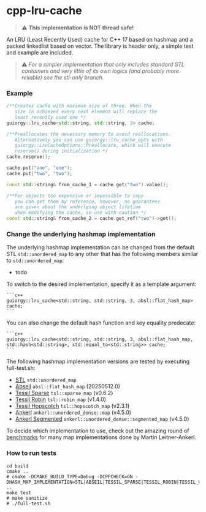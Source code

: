 # cpp-lru-cache

> ⚠️ **This implementation is NOT thread safe!**

An LRU (Least Recently Used) cache for C++ 17 based on hashmap and a packed linkedlist based on vector. The library is header only, a simple test and example are included.

> ⚠️ *For a simpler implementation that only includes standard STL containers and very little of its own logics (and probably more reliable) see the stl-only branch.*

### Example

```c++
/**Creates cache with maximum size of three. When the 
   size in achieved every next element will replace the 
   least recently used one */
guiorgy::lru_cache<std::string, std::string, 3> cache;

/**Preallocates the necessary memory to avoid reallocations.
   Alternatively you can use guiorgy::lru_cache_opts with
   guiorgy::LruCacheOptions::Preallocate, which will execute
   reserve() during initialization */
cache.reserve();

cache.put("one", "one");
cache.put("two", "two");

const std::string& from_cache_1 = cache.get("two").value();

/**For objects too expensive or impossible to copy
   you can get them by reference, however, no guarantees
   are given about the underlying object lifetime
   when modifying the cache, so use with caution */
const std::string& from_cache_2 = cache.get_ref("two")->get();
```

### Change the underlying hashmap implementation

The underlying hashmap implementation can be changed from the default STL `std::unordered_map` to any other that has the following members similar to `std::unordered_map`:

- todo

To switch to the desired implementation, specify it as a template argument:

    ```c++
    guiorgy::lru_cache<std::string, std::string, 3, absl::flat_hash_map> cache;
    ```

You can also change the default hash function and key equality predecate:

    ```c++
    guiorgy::lru_cache<std::string, std::string, 3, absl::flat_hash_map, std::hash<std::string>, std::equal_to<std::string>> cache;
    ```

The following hashmap implementation versions are tested by executing full-test.sh:

- [STL](https://en.cppreference.com/w/cpp/container/unordered_map) `std::unordered_map`
- [Abseil](https://github.com/abseil/abseil-cpp) `absl::flat_hash_map` (20250512.0)
- [Tessil Sparse](https://github.com/Tessil/sparse-map) `tsl::sparse_map` (v0.6.2)
- [Tessil Robin](https://github.com/Tessil/sparse-map) `tsl::robin_map` (v1.4.0)
- [Tessil Hopscotch](https://github.com/Tessil/sparse-map) `tsl::hopscotch_map` (v2.3.1)
- [Ankerl](https://github.com/martinus/unordered_dense) `ankerl::unordered_dense::map` (v4.5.0)
- [Ankerl Segmented](https://github.com/martinus/unordered_dense) `ankerl::unordered_dense::segmented_map` (v4.5.0)

To decide which implementation to use, check out the amazing round of [benchmarks](https://martin.ankerl.com/2022/08/27/hashmap-bench-01/) for many map implementations done by Martin Leitner-Ankerl.

### How to run tests

```shell
cd build
cmake ..
# cmake -DCMAKE_BUILD_TYPE=Debug -DCPPCHECK=ON -DHASH_MAP_IMPLEMENTATION=STL|ABSEIL|TESSIL_SPARSE|TESSIL_ROBIN|TESSIL_HOP|ANKERL|ANKERL_SEG ..
make test
# make sanitize
# ./full-test.sh
```
